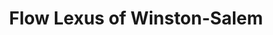 ---
title: "Flow Lexus of Winston-Salem"
url: /winston-salem/flow-lexus-of-winston-salem/
shop: Autohaus
---
